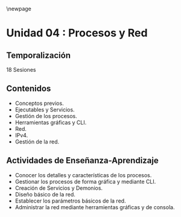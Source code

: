 \newpage 
# Unidad 04 : Procesos y Red

## Temporalización

18 Sesiones

## Contenidos

* Conceptos previos.
* Ejecutables y Servicios.
* Gestión de los procesos.
* Herramientas gráficas y CLI.
* Red.
* IPv4.
* Gestión de la red.

## Actividades de Enseñanza-Aprendizaje

* Conocer los detalles y características de los procesos.
* Gestionar los procesos de forma gráfica y mediante CLI.
* Creación de Servicios y Demonios.
* Diseño básico de la red.
* Establecer los parámetros básicos de la red.
* Administrar la red mediante herramientas gráficas y de consola.
